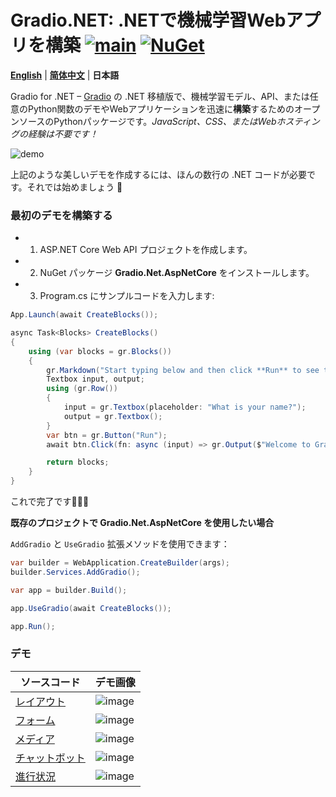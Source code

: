 # Gradio.NET: .NETで機械学習Webアプリを構築 [![main](https://github.com/feiyun0112/Gradio.Net/actions/workflows/main.yml/badge.svg)](https://github.com/feiyun0112/Gradio.Net/actions/workflows/main.yml) [![NuGet](https://img.shields.io/nuget/v/Gradio.Net.svg)](https://nuget.org/packages/Gradio.Net)

**[English](../README.md)** | **[简体中文](readme_files/README_zh-cn.md)** | **日本語**

Gradio for .NET – [Gradio](https://github.com/gradio-app/gradio) の .NET 移植版で、機械学習モデル、API、または任意のPython関数のデモやWebアプリケーションを迅速に**構築**するためのオープンソースのPythonパッケージです。*JavaScript、CSS、またはWebホスティングの経験は不要です！*

![demo](readme_files/demo.gif)

上記のような美しいデモを作成するには、ほんの数行の .NET コードが必要です。それでは始めましょう 💫

### 最初のデモを構築する

- 1. ASP.NET Core Web API プロジェクトを作成します。

- 2. NuGet パッケージ **Gradio.Net.AspNetCore** をインストールします。

- 3. Program.cs にサンプルコードを入力します:


```C#
App.Launch(await CreateBlocks());

async Task<Blocks> CreateBlocks()
{
    using (var blocks = gr.Blocks())
    {
        gr.Markdown("Start typing below and then click **Run** to see the output.");
        Textbox input, output;
        using (gr.Row())
        {
            input = gr.Textbox(placeholder: "What is your name?");
            output = gr.Textbox();
        }
        var btn = gr.Button("Run");
        await btn.Click(fn: async (input) => gr.Output($"Welcome to Gradio.Net, {Textbox.Payload(input.Data[0])}!"), inputs: new[] { input }, outputs: new[] { output });

        return blocks;
    }
}
```

これで完了です🎉🎉🎉

**既存のプロジェクトで **Gradio.Net.AspNetCore** を使用したい場合**

`AddGradio` と `UseGradio` 拡張メソッドを使用できます：

```C#
var builder = WebApplication.CreateBuilder(args);
builder.Services.AddGradio();

var app = builder.Build();

app.UseGradio(await CreateBlocks());

app.Run();
```

### デモ

| ソースコード | デモ画像 |
| ----------- | ---------- |
| [レイアウト](./readme_files/layout_demo.md) | ![image](./readme_files/layout_demo.gif) |
| [フォーム](./readme_files/form_demo.md) | ![image](./readme_files/form_demo.gif) |
| [メディア](./readme_files/media_demo.md) | ![image](./readme_files/media_demo.gif) |
| [チャットボット](./readme_files/chatbot_demo.md) | ![image](./readme_files/chatbot_demo.gif) |
| [進行状況](./readme_files/progress_demo.md) | ![image](./readme_files/progress_demo.gif) |
